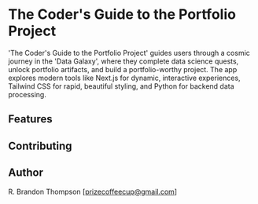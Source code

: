 # The Coder's Guide to the Portfolio Project

'The Coder's Guide to the Portfolio Project' guides users through a cosmic journey in the 'Data Galaxy', where they complete data science quests, unlock portfolio artifacts, and build a portfolio-worthy project. The app explores modern tools like Next.js for dynamic, interactive experiences, Tailwind CSS for rapid, beautiful styling, and Python for backend data processing.

## Features

## Contributing

## Author

R. Brandon Thompson [prizecoffeecup@gmail.com]

